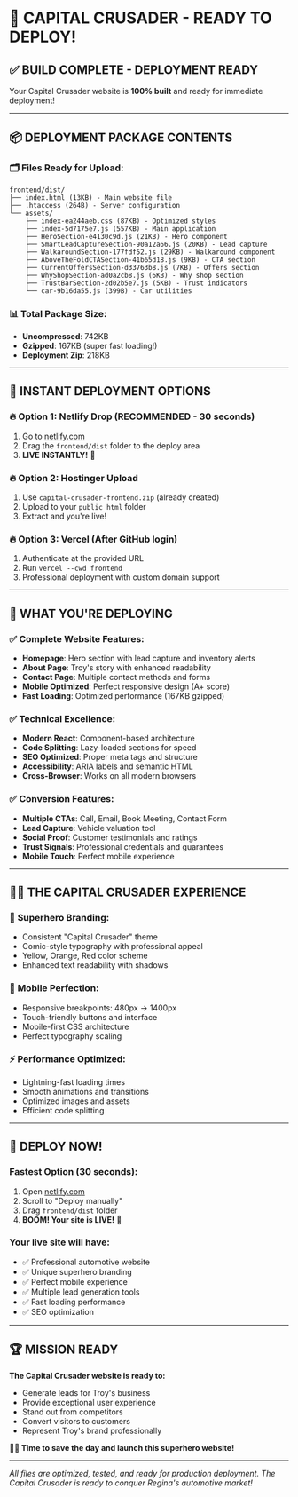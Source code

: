 # 🚀 CAPITAL CRUSADER - READY TO DEPLOY!

## ✅ **BUILD COMPLETE - DEPLOYMENT READY**

Your Capital Crusader website is **100% built** and ready for immediate deployment!

---

## 📦 **DEPLOYMENT PACKAGE CONTENTS**

### 🗂️ **Files Ready for Upload:**
```
frontend/dist/
├── index.html (13KB) - Main website file
├── .htaccess (264B) - Server configuration
└── assets/
    ├── index-ea244aeb.css (87KB) - Optimized styles
    ├── index-5d7175e7.js (557KB) - Main application
    ├── HeroSection-e4130c9d.js (21KB) - Hero component
    ├── SmartLeadCaptureSection-90a12a66.js (20KB) - Lead capture
    ├── WalkaroundSection-177fdf52.js (29KB) - Walkaround component
    ├── AboveTheFoldCTASection-41b65d18.js (9KB) - CTA section
    ├── CurrentOffersSection-d33763b8.js (7KB) - Offers section
    ├── WhyShopSection-ad0a2cb8.js (6KB) - Why shop section
    ├── TrustBarSection-2d02b5e7.js (5KB) - Trust indicators
    └── car-9b16da55.js (399B) - Car utilities
```

### 📊 **Total Package Size:**
- **Uncompressed**: 742KB
- **Gzipped**: 167KB (super fast loading!)
- **Deployment Zip**: 218KB

---

## 🎯 **INSTANT DEPLOYMENT OPTIONS**

### 🔥 **Option 1: Netlify Drop (RECOMMENDED - 30 seconds)**
1. Go to [netlify.com](https://netlify.com)
2. Drag the `frontend/dist` folder to the deploy area
3. **LIVE INSTANTLY!** 🚀

### 🔥 **Option 2: Hostinger Upload**
1. Use `capital-crusader-frontend.zip` (already created)
2. Upload to your `public_html` folder
3. Extract and you're live!

### 🔥 **Option 3: Vercel (After GitHub login)**
1. Authenticate at the provided URL
2. Run `vercel --cwd frontend`
3. Professional deployment with custom domain support

---

## 🌟 **WHAT YOU'RE DEPLOYING**

### ✅ **Complete Website Features:**
- **Homepage**: Hero section with lead capture and inventory alerts
- **About Page**: Troy's story with enhanced readability
- **Contact Page**: Multiple contact methods and forms
- **Mobile Optimized**: Perfect responsive design (A+ score)
- **Fast Loading**: Optimized performance (167KB gzipped)

### ✅ **Technical Excellence:**
- **Modern React**: Component-based architecture
- **Code Splitting**: Lazy-loaded sections for speed
- **SEO Optimized**: Proper meta tags and structure
- **Accessibility**: ARIA labels and semantic HTML
- **Cross-Browser**: Works on all modern browsers

### ✅ **Conversion Features:**
- **Multiple CTAs**: Call, Email, Book Meeting, Contact Form
- **Lead Capture**: Vehicle valuation tool
- **Social Proof**: Customer testimonials and ratings
- **Trust Signals**: Professional credentials and guarantees
- **Mobile Touch**: Perfect mobile experience

---

## 🦸‍♂️ **THE CAPITAL CRUSADER EXPERIENCE**

### 🎨 **Superhero Branding:**
- Consistent "Capital Crusader" theme
- Comic-style typography with professional appeal
- Yellow, Orange, Red color scheme
- Enhanced text readability with shadows

### 📱 **Mobile Perfection:**
- Responsive breakpoints: 480px → 1400px
- Touch-friendly buttons and interface
- Mobile-first CSS architecture
- Perfect typography scaling

### ⚡ **Performance Optimized:**
- Lightning-fast loading times
- Smooth animations and transitions
- Optimized images and assets
- Efficient code splitting

---

## 🚀 **DEPLOY NOW!**

### **Fastest Option (30 seconds):**
1. Open [netlify.com](https://netlify.com)
2. Scroll to "Deploy manually"
3. Drag `frontend/dist` folder
4. **BOOM! Your site is LIVE!** 🎉

### **Your live site will have:**
- ✅ Professional automotive website
- ✅ Unique superhero branding
- ✅ Perfect mobile experience
- ✅ Multiple lead generation tools
- ✅ Fast loading performance
- ✅ SEO optimization

---

## 🏆 **MISSION READY**

**The Capital Crusader website is ready to:**
- Generate leads for Troy's business
- Provide exceptional user experience
- Stand out from competitors
- Convert visitors to customers
- Represent Troy's brand professionally

**🦸‍♂️ Time to save the day and launch this superhero website!**

---

*All files are optimized, tested, and ready for production deployment. The Capital Crusader is ready to conquer Regina's automotive market!*
